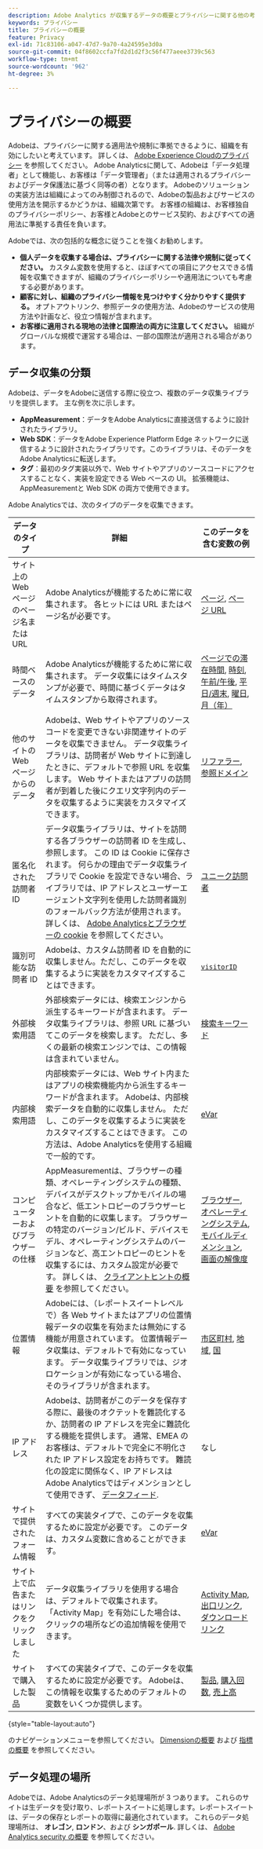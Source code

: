 ```yaml
---
description: Adobe Analytics が収集するデータの概要とプライバシーに関する他の考慮事項です。
keywords: プライバシー
title: プライバシーの概要
feature: Privacy
exl-id: 71c83106-a047-47d7-9a70-4a24595e3d0a
source-git-commit: 04f8602ccfa7fd2d1d2f3c56f477aeee3739c563
workflow-type: tm+mt
source-wordcount: '962'
ht-degree: 3%

---
```


# プライバシーの概要

Adobeは、プライバシーに関する適用法や規制に準拠できるように、組織を有効にしたいと考えています。 詳しくは、 [Adobe Experience Cloudのプライバシー](https://www.adobe.com/jp/privacy/experience-cloud.html) を参照してください。 Adobe Analyticsに関して、Adobeは「データ処理者」として機能し、お客様は「データ管理者」（または適用されるプライバシーおよびデータ保護法に基づく同等の者）となります。 Adobeのソリューションの実装方法は組織によってのみ制御されるので、Adobeの製品およびサービスの使用方法を開示するかどうかは、組織次第です。 お客様の組織は、お客様独自のプライバシーポリシー、お客様とAdobeとのサービス契約、およびすべての適用法に準拠する責任を負います。

Adobeでは、次の包括的な概念に従うことを強くお勧めします。

* **個人データを収集する場合は、プライバシーに関する法律や規制に従ってください。** カスタム変数を使用すると、ほぼすべての項目にアクセスできる情報を収集できますが、組織のプライバシーポリシーや適用法についても考慮する必要があります。
* **顧客に対し、組織のプライバシー情報を見つけやすく分かりやすく提供する。** オプトアウトリンク、参照データの使用方法、Adobeのサービスの使用方法や計画など、役立つ情報が含まれます。
* **お客様に適用される現地の法律と国際法の両方に注意してください。** 組織がグローバルな規模で運営する場合は、一部の国際法が適用される場合があります。

## データ収集の分類

Adobeは、データをAdobeに送信する際に役立つ、複数のデータ収集ライブラリを提供します。 主な例を次に示します。

* **AppMeasurement**：データをAdobe Analyticsに直接送信するように設計されたライブラリ。
* **Web SDK**：データをAdobe Experience Platform Edge ネットワークに送信するように設計されたライブラリです。このライブラリは、そのデータをAdobe Analyticsに転送します。
* **タグ**：最初のタグ実装以外で、Web サイトやアプリのソースコードにアクセスすることなく、実装を設定できる Web ベースの UI。 拡張機能は、AppMeasurementと Web SDK の両方で使用できます。

Adobe Analyticsでは、次のタイプのデータを収集できます。

| データのタイプ | 詳細 | このデータを含む変数の例 |
| --- | --- | --- |
| サイト上の Web ページのページ名または URL | Adobe Analyticsが機能するために常に収集されます。 各ヒットには URL またはページ名が必要です。 | [ページ](../components/dimensions/page.md), [ページ URL](../components/dimensions/page-url.md) |
| 時間ベースのデータ | Adobe Analyticsが機能するために常に収集されます。 データ収集にはタイムスタンプが必要で、時間に基づくデータはタイムスタンプから取得されます。 | [ページでの滞在時間](../components/dimensions/time-spent-on-page.md), [時刻](../components/dimensions/hour-of-day.md), [午前/午後](../components/dimensions/am-pm.md), [平日/週末](../components/dimensions/weekday-weekend.md), [曜日](../components/dimensions/day-of-week.md), [月（年）](../components/dimensions/month-of-year.md) |
| 他のサイトの Web ページからのデータ | Adobeは、Web サイトやアプリのソースコードを変更できない非関連サイトのデータを収集できません。 データ収集ライブラリは、訪問者が Web サイトに到達したときに、デフォルトで参照 URL を収集します。 Web サイトまたはアプリの訪問者が到着した後にクエリ文字列内のデータを収集するように実装をカスタマイズできます。 | [リファラー](../components/dimensions/referrer.md), [参照ドメイン](../components/dimensions/referring-domain.md) |
| 匿名化された訪問者 ID | データ収集ライブラリは、サイトを訪問する各ブラウザーの訪問者 ID を生成し、参照します。 この ID は Cookie に保存されます。 何らかの理由でデータ収集ライブラリで Cookie を設定できない場合、ライブラリでは、IP アドレスとユーザーエージェント文字列を使用した訪問者識別のフォールバック方法が使用されます。 詳しくは、 [Adobe Analyticsとブラウザーの cookie](cookies/cookies.md) を参照してください。 | [ユニーク訪問者](../components/metrics/unique-visitors.md) |
| 識別可能な訪問者 ID | Adobeは、カスタム訪問者 ID を自動的に収集しません。ただし、このデータを収集するように実装をカスタマイズすることはできます。 | [`visitorID`](../implement/vars/config-vars/visitorid.md) |
| 外部検索用語 | 外部検索データには、検索エンジンから派生するキーワードが含まれます。 データ収集ライブラリは、参照 URL に基づいてこのデータを検索します。 ただし、多くの最新の検索エンジンでは、この情報は含まれていません。 | [検索キーワード](../components/dimensions/search-keyword.md) |
| 内部検索用語 | 内部検索データには、Web サイト内またはアプリの検索機能内から派生するキーワードが含まれます。 Adobeは、内部検索データを自動的に収集しません。 ただし、このデータを収集するように実装をカスタマイズすることはできます。 この方法は、Adobe Analyticsを使用する組織で一般的です。 | [eVar](../components/dimensions/evar.md) |
| コンピューターおよびブラウザーの仕様 | AppMeasurementは、ブラウザーの種類、オペレーティングシステムの種類、デバイスがデスクトップかモバイルの場合など、低エントロピーのブラウザーヒントを自動的に収集します。 ブラウザーの特定のバージョン/ビルド、デバイスモデル、オペレーティングシステムのバージョンなど、高エントロピーのヒントを収集するには、カスタム設定が必要です。 詳しくは、 [クライアントヒントの概要](client-hints.md) を参照してください。 | [ブラウザー](../components/dimensions/browser.md), [オペレーティングシステム](../components/dimensions/operating-systems.md), [モバイルディメンション](../components/dimensions/mobile-dimensions.md), [画面の解像度](../components/dimensions/monitor-resolution.md) |
| 位置情報 | Adobeには、（レポートスイートレベルで）各 Web サイトまたはアプリの位置情報データの収集を有効または無効にする機能が用意されています。 位置情報データ収集は、デフォルトで有効になっています。 データ収集ライブラリでは、ジオロケーションが有効になっている場合、そのライブラリが含まれます。 | [市区町村](../components/dimensions/cities.md), [地域](../components/dimensions/regions.md), [国](../components/dimensions/countries.md) |
| IP アドレス | Adobeは、訪問者がこのデータを保存する際に、最後のオクテットを難読化するか、訪問者の IP アドレスを完全に難読化する機能を提供します。 通常、EMEA のお客様は、デフォルトで完全に不明化された IP アドレス設定をお持ちです。 難読化の設定に関係なく、IP アドレスはAdobe Analyticsではディメンションとして使用できず、 [データフィード](../export/analytics-data-feed/data-feed-overview.md). | なし |
| サイトで提供されたフォーム情報 | すべての実装タイプで、このデータを収集するために設定が必要です。 このデータは、カスタム変数に含めることができます。 | [eVar](../components/dimensions/evar.md) |
| サイト上で広告またはリンクをクリックしました | データ収集ライブラリを使用する場合は、デフォルトで収集されます。 「Activity Map」を有効にした場合は、クリックの場所などの追加情報を使用できます。 | [Activity Map](../analyze/activity-map/activity-map.md), [出口リンク](../components/dimensions/exit-link.md), [ダウンロードリンク](../components/dimensions/download-link.md) |
| サイトで購入した製品 | すべての実装タイプで、このデータを収集するために設定が必要です。 Adobeは、この情報を収集するためのデフォルトの変数をいくつか提供します。 | [製品](../components/dimensions/product.md), [購入回数](../components/metrics/orders.md), [売上高](../components/metrics/revenue.md) |

{style="table-layout:auto"}

のナビゲーションメニューを参照してください。 [Dimensionの概要](../components/dimensions/overview.md) および [指標の概要](../components/metrics/overview.md) を参照してください。

## データ処理の場所

Adobeでは、Adobe Analyticsのデータ処理場所が 3 つあります。 これらのサイトは生データを受け取り、レポートスイートに処理します。レポートスイートは、データの保存とレポートの取得に最適化されています。 これらのデータ処理場所は、 **オレゴン**, **ロンドン**、および **シンガポール**. 詳しくは、 [Adobe Analytics security の概要](https://www.adobe.com/content/dam/cc/en/trust-center/ungated/whitepapers/experience-cloud/adb-analytics-security-wp.pdf) を参照してください。
